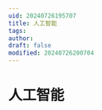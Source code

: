 ```yaml
---
uid: 20240726195707
title: 人工智能
tags: 
author: 
draft: false
modified: 20240726200704
---
```


# 人工智能